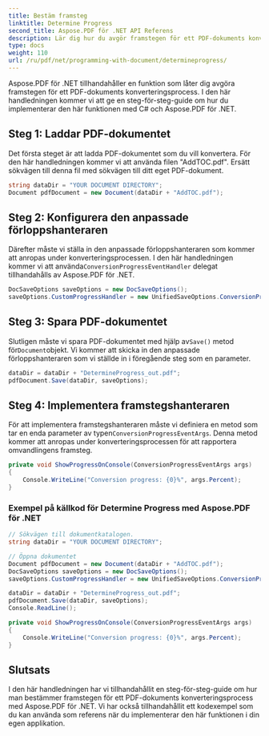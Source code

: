 ```yaml
---
title: Bestäm framsteg
linktitle: Determine Progress
second_title: Aspose.PDF för .NET API Referens
description: Lär dig hur du avgör framstegen för ett PDF-dokuments konverteringsprocess med Aspose.PDF för .NET med denna steg-för-steg-guide och kodexempel.
type: docs
weight: 110
url: /ru/pdf/net/programming-with-document/determineprogress/
---
```


Aspose.PDF för .NET tillhandahåller en funktion som låter dig avgöra framstegen för ett PDF-dokuments konverteringsprocess. I den här handledningen kommer vi att ge en steg-för-steg-guide om hur du implementerar den här funktionen med C# och Aspose.PDF för .NET.

## Steg 1: Laddar PDF-dokumentet

Det första steget är att ladda PDF-dokumentet som du vill konvertera. För den här handledningen kommer vi att använda filen "AddTOC.pdf". Ersätt sökvägen till denna fil med sökvägen till ditt eget PDF-dokument.

```csharp
string dataDir = "YOUR DOCUMENT DIRECTORY";
Document pdfDocument = new Document(dataDir + "AddTOC.pdf");
```

## Steg 2: Konfigurera den anpassade förloppshanteraren

 Därefter måste vi ställa in den anpassade förloppshanteraren som kommer att anropas under konverteringsprocessen. I den här handledningen kommer vi att använda`ConversionProgressEventHandler` delegat tillhandahålls av Aspose.PDF för .NET.

```csharp
DocSaveOptions saveOptions = new DocSaveOptions();
saveOptions.CustomProgressHandler = new UnifiedSaveOptions.ConversionProgressEventHandler(ShowProgressOnConsole);
```

## Steg 3: Spara PDF-dokumentet

 Slutligen måste vi spara PDF-dokumentet med hjälp av`Save()` metod för`Document`objekt. Vi kommer att skicka in den anpassade förloppshanteraren som vi ställde in i föregående steg som en parameter.

```csharp
dataDir = dataDir + "DetermineProgress_out.pdf";
pdfDocument.Save(dataDir, saveOptions);
```

## Steg 4: Implementera framstegshanteraren

 För att implementera framstegshanteraren måste vi definiera en metod som tar en enda parameter av typen`ConversionProgressEventArgs`. Denna metod kommer att anropas under konverteringsprocessen för att rapportera omvandlingens framsteg.

```csharp
private void ShowProgressOnConsole(ConversionProgressEventArgs args)
{
    Console.WriteLine("Conversion progress: {0}%", args.Percent);
}
```

### Exempel på källkod för Determine Progress med Aspose.PDF för .NET

```csharp
// Sökvägen till dokumentkatalogen.
string dataDir = "YOUR DOCUMENT DIRECTORY";

// Öppna dokumentet
Document pdfDocument = new Document(dataDir + "AddTOC.pdf");
DocSaveOptions saveOptions = new DocSaveOptions();
saveOptions.CustomProgressHandler = new UnifiedSaveOptions.ConversionProgressEventHandler(ShowProgressOnConsole);

dataDir = dataDir + "DetermineProgress_out.pdf";
pdfDocument.Save(dataDir, saveOptions);
Console.ReadLine();

private void ShowProgressOnConsole(ConversionProgressEventArgs args)
{
    Console.WriteLine("Conversion progress: {0}%", args.Percent);
}
```

## Slutsats

I den här handledningen har vi tillhandahållit en steg-för-steg-guide om hur man bestämmer framstegen för ett PDF-dokuments konverteringsprocess med Aspose.PDF för .NET. Vi har också tillhandahållit ett kodexempel som du kan använda som referens när du implementerar den här funktionen i din egen applikation.